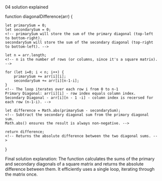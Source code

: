 04 solution explained

function diagonalDifference(arr) {
    <!-- The function diagonalDifference takes a square 2D array arr as input. The goal is to calculate the absolute difference between the sums of the two diagonals of the square matrix. -->

    let primarySum = 0;
    let secondarySum = 0;
    <!-- primarySum will store the sum of the primary diagonal (top-left to bottom-right).
    secondarySum will store the sum of the secondary diagonal (top-right to bottom-left). -->
    
    let n = arr.length;
    <!-- n is the number of rows (or columns, since it's a square matrix). -->
    
    for (let i=0; i < n; i++) {
        primarySum += arr[i][i];     
        secondarySum += arr[i][n-1-i]; 
    }
    <!-- The loop iterates over each row i from 0 to n-1
    Primary Diagonal: arr[i][i] - row index equals column index.
    Secondary Diagonal - arr[i][n - 1 -i] - column index is recersed for each row (n-1-i). -->
    
    let difference = Math.abs(primarySum - secondarySum);
    <!-- Subtract the secondary diagonal sum from the primary diagonal sum.
    Math.abs() ensures the result is always non-negative. -->
    
    return difference;
    <!-- Returns the absolute difference between the two diagonal sums. -->
}

Final solution explanation: The function calculates the sums of the primary and secondary diagonals of a square matrix and returns the absolute difference between them. It efficiently uses a single loop, iterating through the matrix once.